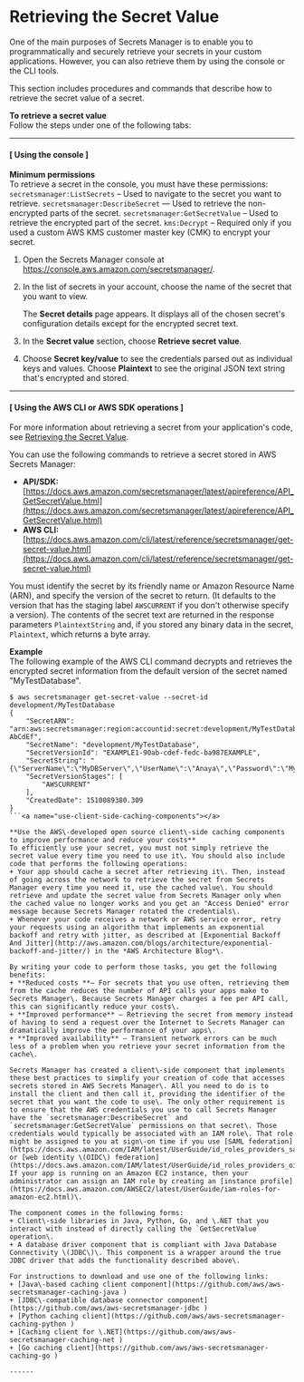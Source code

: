 # Retrieving the Secret Value<a name="manage_retrieve-secret"></a>

One of the main purposes of Secrets Manager is to enable you to programmatically and securely retrieve your secrets in your custom applications\. However, you can also retrieve them by using the console or the CLI tools\.

This section includes procedures and commands that describe how to retrieve the secret value of a secret\.<a name="proc-secret-value"></a>

**To retrieve a secret value**  
Follow the steps under one of the following tabs:

------
#### [ Using the console ]<a name="proc-secret-value-console"></a>

**Minimum permissions**  
To retrieve a secret in the console, you must have these permissions:  
`secretsmanager:ListSecrets` – Used to navigate to the secret you want to retrieve\.
`secretsmanager:DescribeSecret` — Used to retrieve the non\-encrypted parts of the secret\.
`secretsmanager:GetSecretValue` – Used to retrieve the encrypted part of the secret\.
`kms:Decrypt` – Required only if you used a custom AWS KMS customer master key \(CMK\) to encrypt your secret\.

1. Open the Secrets Manager console at [https://console\.aws\.amazon\.com/secretsmanager/](https://console.aws.amazon.com/secretsmanager/)\.

1. In the list of secrets in your account, choose the name of the secret that you want to view\.

   The **Secret details** page appears\. It displays all of the chosen secret's configuration details except for the encrypted secret text\.

1. In the **Secret value** section, choose **Retrieve secret value**\.

1. Choose **Secret key/value** to see the credentials parsed out as individual keys and values\. Choose **Plaintext** to see the original JSON text string that's encrypted and stored\.

------
#### [ Using the AWS CLI or AWS SDK operations ]<a name="proc-secret-value-api"></a>

For more information about retrieving a secret from your application's code, see [Retrieving the Secret Value](#manage_retrieve-secret)\.

You can use the following commands to retrieve a secret stored in AWS Secrets Manager:
+ **API/SDK:** [https://docs.aws.amazon.com/secretsmanager/latest/apireference/API_GetSecretValue.html](https://docs.aws.amazon.com/secretsmanager/latest/apireference/API_GetSecretValue.html)
+ **AWS CLI:** [https://docs.aws.amazon.com/cli/latest/reference/secretsmanager/get-secret-value.html](https://docs.aws.amazon.com/cli/latest/reference/secretsmanager/get-secret-value.html)

You must identify the secret by its friendly name or Amazon Resource Name \(ARN\), and specify the version of the secret to return\. \(It defaults to the version that has the staging label `AWSCURRENT` if you don't otherwise specify a version\)\. The contents of the secret text are returned in the response parameters `PlaintextString` and, if you stored any binary data in the secret, `Plaintext`, which returns a byte array\.

**Example**  
The following example of the AWS CLI command decrypts and retrieves the encrypted secret information from the default version of the secret named "MyTestDatabase"\.  

```
$ aws secretsmanager get-secret-value --secret-id development/MyTestDatabase
{
    "SecretARN": "arn:aws:secretsmanager:region:accountid:secret:development/MyTestDatabase-AbCdEf",
    "SecretName": "development/MyTestDatabase",
    "SecretVersionId": "EXAMPLE1-90ab-cdef-fedc-ba987EXAMPLE",
    "SecretString": "{\"ServerName\":\"MyDBServer\",\"UserName\":\"Anaya\",\"Password\":\"MyT0pSecretP@ssw0rd\"}",
    "SecretVersionStages": [
        "AWSCURRENT"
    ],
    "CreatedDate": 1510089380.309
}
```<a name="use-client-side-caching-components"></a>

**Use the AWS\-developed open source client\-side caching components to improve performance and reduce your costs**  
To efficiently use your secret, you must not simply retrieve the secret value every time you need to use it\. You should also include code that performs the following operations:
+ Your app should cache a secret after retrieving it\. Then, instead of going across the network to retrieve the secret from Secrets Manager every time you need it, use the cached value\. You should retrieve and update the secret value from Secrets Manager only when the cached value no longer works and you get an "Access Denied" error message because Secrets Manager rotated the credentials\.
+ Whenever your code receives a network or AWS service error, retry your requests using an algorithm that implements an exponential backoff and retry with jitter, as described at [Exponential Backoff And Jitter](http://aws.amazon.com/blogs/architecture/exponential-backoff-and-jitter/) in the *AWS Architecture Blog*\.

By writing your code to perform those tasks, you get the following benefits:
+ **Reduced costs **– For secrets that you use often, retrieving them from the cache reduces the number of API calls your apps make to Secrets Manager\. Because Secrets Manager charges a fee per API call, this can significantly reduce your costs\.
+ **Improved performance** – Retrieving the secret from memory instead of having to send a request over the Internet to Secrets Manager can dramatically improve the performance of your apps\.
+ **Improved availability** – Transient network errors can be much less of a problem when you retrieve your secret information from the cache\. 

Secrets Manager has created a client\-side component that implements these best practices to simplify your creation of code that accesses secrets stored in AWS Secrets Manager\. All you need to do is to install the client and then call it, providing the identifier of the secret that you want the code to use\. The only other requirement is to ensure that the AWS credentials you use to call Secrets Manager have the `secretsmanager:DescribeSecret` and `secretsmanager:GetSecretValue` permissions on that secret\. Those credentials would typically be associated with an IAM role\. That role might be assigned to you at sign\-on time if you use [SAML federation](https://docs.aws.amazon.com/IAM/latest/UserGuide/id_roles_providers_saml.html) or [web identity \(OIDC\) federation](https://docs.aws.amazon.com/IAM/latest/UserGuide/id_roles_providers_oidc.html)\. If your app is running on an Amazon EC2 instance, then your administrator can assign an IAM role by creating an [instance profile](https://docs.aws.amazon.com/AWSEC2/latest/UserGuide/iam-roles-for-amazon-ec2.html)\. 

The component comes in the following forms:
+ Client\-side libraries in Java, Python, Go, and \.NET that you interact with instead of directly calling the `GetSecretValue` operation\.
+ A database driver component that is compliant with Java Database Connectivity \(JDBC\)\. This component is a wrapper around the true JDBC driver that adds the functionality described above\.

For instructions to download and use one of the following links:
+ [Java\-based caching client component](https://github.com/aws/aws-secretsmanager-caching-java )
+ [JDBC\-compatible database connector component](https://github.com/aws/aws-secretsmanager-jdbc )
+ [Python caching client](https://github.com/aws/aws-secretsmanager-caching-python )
+ [Caching client for \.NET](https://github.com/aws/aws-secretsmanager-caching-net )
+ [Go caching client](https://github.com/aws/aws-secretsmanager-caching-go )

------